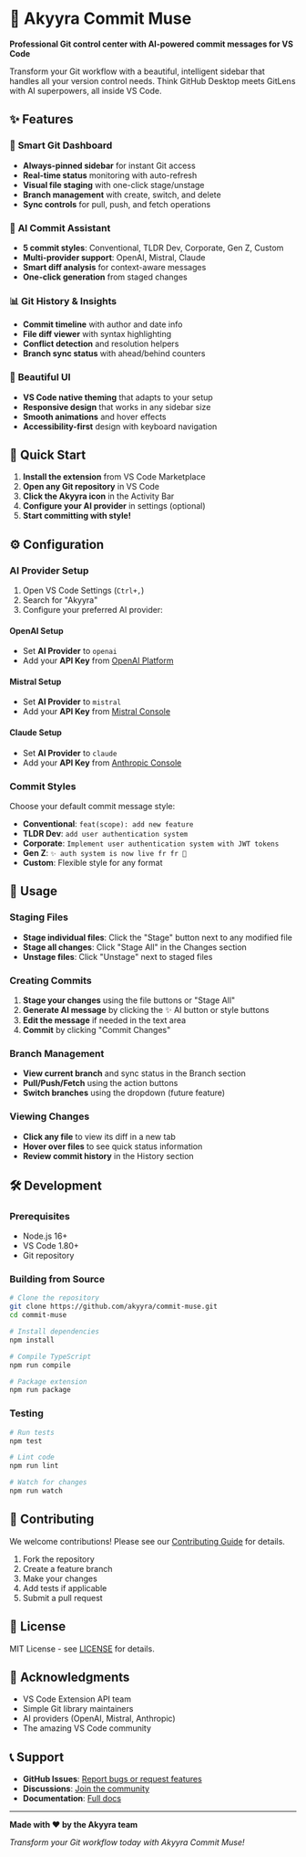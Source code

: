 # 🎵 Akyyra Commit Muse

**Professional Git control center with AI-powered commit messages for VS Code**

Transform your Git workflow with a beautiful, intelligent sidebar that handles all your version control needs. Think GitHub Desktop meets GitLens with AI superpowers, all inside VS Code.

## ✨ Features

### 🎯 **Smart Git Dashboard**
- **Always-pinned sidebar** for instant Git access
- **Real-time status** monitoring with auto-refresh
- **Visual file staging** with one-click stage/unstage
- **Branch management** with create, switch, and delete
- **Sync controls** for pull, push, and fetch operations

### 🤖 **AI Commit Assistant**
- **5 commit styles**: Conventional, TLDR Dev, Corporate, Gen Z, Custom
- **Multi-provider support**: OpenAI, Mistral, Claude
- **Smart diff analysis** for context-aware messages
- **One-click generation** from staged changes

### 📊 **Git History & Insights**
- **Commit timeline** with author and date info
- **File diff viewer** with syntax highlighting
- **Conflict detection** and resolution helpers
- **Branch sync status** with ahead/behind counters

### 🎨 **Beautiful UI**
- **VS Code native theming** that adapts to your setup
- **Responsive design** that works in any sidebar size
- **Smooth animations** and hover effects
- **Accessibility-first** design with keyboard navigation

## 🚀 Quick Start

1. **Install the extension** from VS Code Marketplace
2. **Open any Git repository** in VS Code
3. **Click the Akyyra icon** in the Activity Bar
4. **Configure your AI provider** in settings (optional)
5. **Start committing with style!**

## ⚙️ Configuration

### AI Provider Setup

1. Open VS Code Settings (`Ctrl+,`)
2. Search for "Akyyra"
3. Configure your preferred AI provider:

#### OpenAI Setup
- Set **AI Provider** to `openai`
- Add your **API Key** from [OpenAI Platform](https://platform.openai.com/api-keys)

#### Mistral Setup
- Set **AI Provider** to `mistral`
- Add your **API Key** from [Mistral Console](https://console.mistral.ai/)

#### Claude Setup
- Set **AI Provider** to `claude`
- Add your **API Key** from [Anthropic Console](https://console.anthropic.com/)

### Commit Styles

Choose your default commit message style:

- **Conventional**: `feat(scope): add new feature`
- **TLDR Dev**: `add user authentication system`
- **Corporate**: `Implement user authentication system with JWT tokens`
- **Gen Z**: `✨ auth system is now live fr fr 🔐`
- **Custom**: Flexible style for any format

## 🎯 Usage

### Staging Files
- **Stage individual files**: Click the "Stage" button next to any modified file
- **Stage all changes**: Click "Stage All" in the Changes section
- **Unstage files**: Click "Unstage" next to staged files

### Creating Commits
1. **Stage your changes** using the file buttons or "Stage All"
2. **Generate AI message** by clicking the ✨ AI button or style buttons
3. **Edit the message** if needed in the text area
4. **Commit** by clicking "Commit Changes"

### Branch Management
- **View current branch** and sync status in the Branch section
- **Pull/Push/Fetch** using the action buttons
- **Switch branches** using the dropdown (future feature)

### Viewing Changes
- **Click any file** to view its diff in a new tab
- **Hover over files** to see quick status information
- **Review commit history** in the History section

## 🛠️ Development

### Prerequisites
- Node.js 16+
- VS Code 1.80+
- Git repository

### Building from Source
```bash
# Clone the repository
git clone https://github.com/akyyra/commit-muse.git
cd commit-muse

# Install dependencies
npm install

# Compile TypeScript
npm run compile

# Package extension
npm run package
```

### Testing
```bash
# Run tests
npm test

# Lint code
npm run lint

# Watch for changes
npm run watch
```

## 🤝 Contributing

We welcome contributions! Please see our [Contributing Guide](CONTRIBUTING.md) for details.

1. Fork the repository
2. Create a feature branch
3. Make your changes
4. Add tests if applicable
5. Submit a pull request

## 📝 License

MIT License - see [LICENSE](LICENSE) for details.

## 🙏 Acknowledgments

- VS Code Extension API team
- Simple Git library maintainers
- AI providers (OpenAI, Mistral, Anthropic)
- The amazing VS Code community

## 📞 Support

- **GitHub Issues**: [Report bugs or request features](https://github.com/akyyra/commit-muse/issues)
- **Discussions**: [Join the community](https://github.com/akyyra/commit-muse/discussions)
- **Documentation**: [Full docs](https://akyyra.github.io/commit-muse)

---

**Made with ❤️ by the Akyyra team**

*Transform your Git workflow today with Akyyra Commit Muse!*
